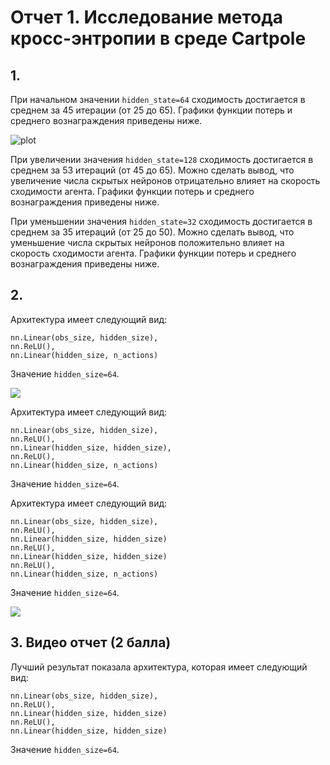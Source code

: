 
# Отчет 1. Исследование метода кросс-энтропии в среде Cartpole 

## 1.
При начальном значении `hidden_state=64` сходимость достигается в среднем за 45 итерации (от 25 до 65). 
Графики функции потерь и среднего вознаграждения приведены ниже. 

![plot]([http://url/to/img.png](https://github.com/ctghl/Deep-Reinforcement-Learning/blob/main/Sem2/64_reward.png))

При увеличении значения `hidden_state=128` сходимость достигается в среднем за 53 итераций (от 45 до 65). 
Можно сделать вывод, что увеличение числа скрытых нейронов отрицательно влияет на скорость сходимости агента. 
Графики функции потерь и среднего вознаграждения приведены ниже. 



При уменьшении значения `hidden_state=32` сходимость достигается в среднем за 35 итераций (от 25 до 50). 
Можно сделать вывод, что уменьшение числа скрытых нейронов положительно влияет на скорость сходимости агента. 
Графики функции потерь и среднего вознаграждения приведены ниже. 



## 2.
Архитектура имеет следующий вид: 
```
nn.Linear(obs_size, hidden_size),
nn.ReLU(),
nn.Linear(hidden_size, n_actions)
```
Значение `hidden_size=64`. 

<img src="imgs/64seg.png"/>

Архитектура имеет следующий вид: 
```
nn.Linear(obs_size, hidden_size),
nn.ReLU(),
nn.Linear(hidden_size, hidden_size),
nn.ReLU(),
nn.Linear(hidden_size, n_actions)
```
Значение `hidden_size=64`. 


Архитектура имеет следующий вид: 
```
nn.Linear(obs_size, hidden_size),
nn.ReLU(),
nn.Linear(hidden_size, hidden_size)
nn.ReLU(),
nn.Linear(hidden_size, hidden_size)
nn.ReLU(),
nn.Linear(hidden_size, n_actions)
```
Значение `hidden_size=64`. 

<img src="imgs/2sloya.png"/>

## 3. Видео отчет (2 балла)
Лучший результат показала архитектура, которая имеет следующий вид: 
```
nn.Linear(obs_size, hidden_size),
nn.ReLU(),
nn.Linear(hidden_size, hidden_size)
nn.ReLU(),
nn.Linear(hidden_size, hidden_size)
```
Значение `hidden_size=64`. 





